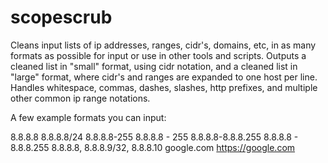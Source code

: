 # scopescrub
Cleans input lists of ip addresses, ranges, cidr's, domains, etc, in as many formats as possible for input or use in other tools and scripts. Outputs a cleaned list in "small" format, using cidr notation, and a cleaned list in "large" format, where cidr's and ranges are expanded to one host per line. Handles whitespace, commas, dashes, slashes, http prefixes, and multiple other common ip range notations.

A few example formats you can input:

8.8.8.8
8.8.8.8/24
8.8.8.8-255
8.8.8.8 - 255
8.8.8.8-8.8.8.255
8.8.8.8 - 8.8.8.255
8.8.8.8, 8.8.8.9/32, 8.8.8.10
google.com
https://google.com
